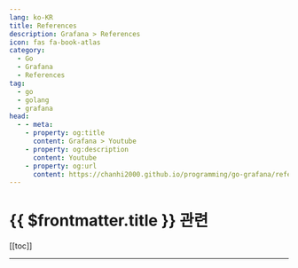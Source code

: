 ```yaml
---
lang: ko-KR
title: References
description: Grafana > References
icon: fas fa-book-atlas
category:
  - Go
  - Grafana
  - References
tag: 
  - go
  - golang
  - grafana
head:
  - - meta:
    - property: og:title
      content: Grafana > Youtube
    - property: og:description
      content: Youtube
    - property: og:url
      content: https://chanhi2000.github.io/programming/go-grafana/references.html
---
```


# {{ $frontmatter.title }} 관련

[[toc]]

---

<TagLinks />